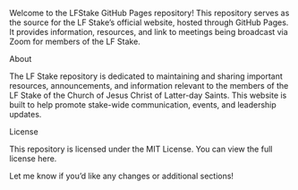 Welcome to the LFStake GitHub Pages repository! This repository serves as the source for the LF Stake’s official website, hosted through GitHub Pages. It provides information, resources, and link to meetings being broadcast via Zoom for members of the LF Stake.

About

The LF Stake repository is dedicated to maintaining and sharing important resources, announcements, and information relevant to the members of the LF Stake of the Church of Jesus Christ of Latter-day Saints. This website is built to help promote stake-wide communication, events, and leadership updates.

License

This repository is licensed under the MIT License. You can view the full license here.

Let me know if you’d like any changes or additional sections!
